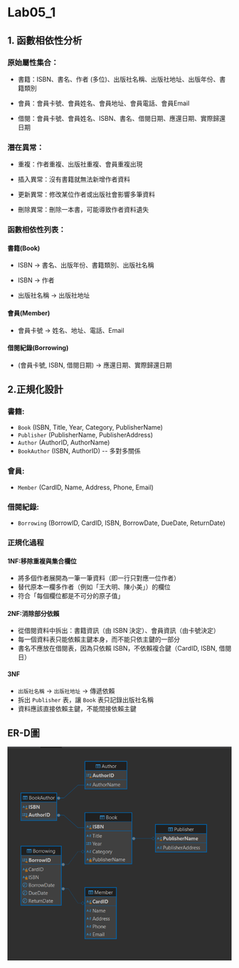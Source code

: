 # Lab05_1
## 1. 函數相依性分析   
### 原始屬性集合：

  - 書籍：ISBN、書名、作者 (多位)、出版社名稱、出版社地址、出版年份、書籍類別

  - 會員：會員卡號、會員姓名、會員地址、會員電話、會員Email

  - 借閱：會員卡號、會員姓名、ISBN、書名、借閱日期、應還日期、實際歸還日期

### 潛在異常：

- 重複：作者重複、出版社重複、會員重複出現

- 插入異常：沒有書籍就無法新增作者資料

- 更新異常：修改某位作者或出版社會影響多筆資料

- 刪除異常：刪除一本書，可能導致作者資料遺失

### 函數相依性列表：

#### 書籍(Book)

- ISBN → 書名、出版年份、書籍類別、出版社名稱

- ISBN → 作者

- 出版社名稱 → 出版社地址

#### 會員(Member)

- 會員卡號 → 姓名、地址、電話、Email

#### 借閱紀錄(Borrowing)

- (會員卡號, ISBN, 借閱日期) → 應還日期、實際歸還日期



## 2.正規化設計
### 書籍:
- `Book` (ISBN, Title, Year, Category, PublisherName)
- `Publisher` (PublisherName, PublisherAddress)
- `Author` (AuthorID, AuthorName)
- `BookAuthor` (ISBN, AuthorID)   -- 多對多關係
### 會員:
- `Member` (CardID, Name, Address, Phone, Email)
### 借閱紀錄:
- `Borrowing` (BorrowID, CardID, ISBN, BorrowDate, DueDate, ReturnDate)

### 正規化過程

#### 1NF:移除重複與集合欄位
- 將多個作者展開為一筆一筆資料（即一行只對應一位作者）
- 替代原本一欄多作者（例如「王大明、陳小美」）的欄位
- 符合「每個欄位都是不可分的原子值」

#### 2NF:消除部分依賴
- 從借閱資料中拆出：書籍資訊（由 ISBN 決定）、會員資訊（由卡號決定）
- 每一個資料表只能依賴主鍵本身，而不能只依主鍵的一部分
- 書名不應放在借閱表，因為只依賴 ISBN，不依賴複合鍵（CardID, ISBN, 借閱日）

#### 3NF
- `出版社名稱` → `出版社地址` → 傳遞依賴
- 拆出 `Publisher` 表，讓 `Book` 表只記錄出版社名稱
- 資料應該直接依賴主鍵，不能間接依賴主鍵
## ER-D圖

![Lab05_01](https://github.com/Fukulyn/Lab-05/blob/main/Lab05_1/Lab05_01.png)
